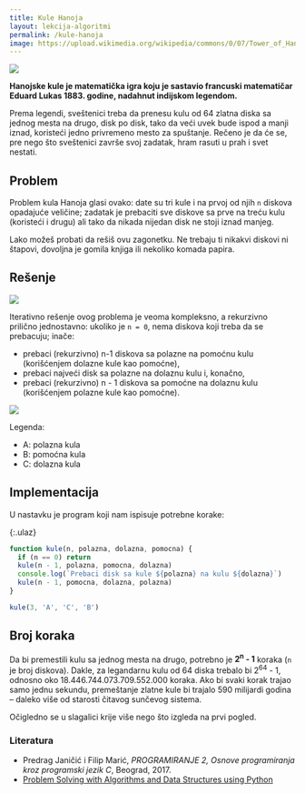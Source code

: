 ```yaml
---
title: Kule Hanoja
layout: lekcija-algoritmi
permalink: /kule-hanoja
image: https://upload.wikimedia.org/wikipedia/commons/0/07/Tower_of_Hanoi.jpeg
---
```


![]({{page.image}})

**Hanojske kule je matematička igra koju je sastavio francuski matematičar Eduard Lukas 1883. godine, nadahnut indijskom legendom.**

Prema legendi, sveštenici treba da prenesu kulu od 64 zlatna diska sa jednog mesta na drugo, disk po disk, tako da veći uvek bude ispod a manji iznad, koristeći jedno privremeno mesto za spuštanje. Rečeno je da će se, pre nego što sveštenici završe svoj zadatak, hram rasuti u prah i svet nestati.

## Problem

Problem kula Hanoja glasi ovako: date su tri kule i na prvoj od njih `n` diskova opadajuće veličine; zadatak je prebaciti sve diskove sa prve na treću kulu (koristeći i drugu) ali tako da nikada nijedan disk ne stoji iznad manjeg.

Lako možeš probati da rešiš ovu zagonetku. Ne trebaju ti nikakvi diskovi ni štapovi, dovoljna je gomila knjiga ili nekoliko komada papira.

## Rešenje

![](https://upload.wikimedia.org/wikipedia/commons/6/60/Tower_of_Hanoi_4.gif)

Iterativno rešenje ovog problema je veoma kompleksno, a rekurzivno prilično jednostavno: ukoliko je `n = 0`, nema diskova koji treba da se prebacuju; inače:

- prebaci (rekurzivno) n-1 diskova sa polazne na pomoćnu kulu (korišćenjem dolazne kule kao pomoćne),
- prebaci najveći disk sa polazne na dolaznu kulu i, konačno,
- prebaci (rekurzivno) n - 1 diskova sa pomoćne na dolaznu kulu (korišćenjem polazne kule kao pomoćne).

![](https://petljamedia.blob.core.windows.net/root/Media/Default/Problem/Primer.png)

Legenda:

- A: polazna kula
- B: pomoćna kula
- C: dolazna kula

## Implementacija

U nastavku je program koji nam ispisuje potrebne korake:

{:.ulaz}
```js
function kule(n, polazna, dolazna, pomocna) {
  if (n == 0) return
  kule(n - 1, polazna, pomocna, dolazna)
  console.log(`Prebaci disk sa kule ${polazna} na kulu ${dolazna}`)
  kule(n - 1, pomocna, dolazna, polazna)
}

kule(3, 'A', 'C', 'B')
```

## Broj koraka

Da bi premestili kulu sa jednog mesta na drugo, potrebno je **2<sup>n</sup> - 1** koraka (`n` je broj diskova). Dakle, za legandarnu kulu od 64 diska trebalo bi 2<sup>64</sup> - 1, odnosno oko 18.446.744.073.709.552.000 koraka. Ako bi svaki korak trajao samo jednu sekundu, premeštanje zlatne kule bi trajalo 590 milijardi godina – daleko više od starosti čitavog sunčevog sistema.

Očigledno se u slagalici krije više nego što izgleda na prvi pogled.

### Literatura

- Predrag Janičić i Filip Marić, *PROGRAMIRANJE 2, Osnove programiranja kroz programski jezik C*, Beograd, 2017.
- [Problem Solving with Algorithms and Data Structures using Python](http://interactivepython.org/runestone/static/pythonds/Recursion/TowerofHanoi.html)
